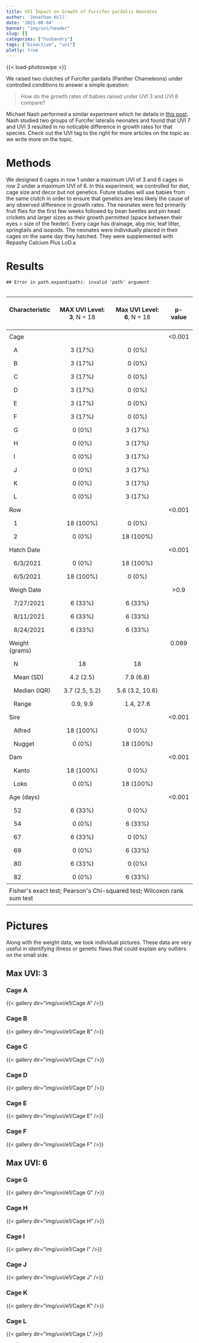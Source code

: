 ```yaml
---
title: UVI Impact on Growth of Furcifer pardalis Neonates
author: 'Jonathan Hill'
date: '2021-08-04'
banner: "img/uvi/header"
slug: []
categories: ["husbandry"]
tags: ["bioactive", "uvi"]
plotly: true
---
```




{{< load-photoswipe >}}

We raised two clutches of Furcifer pardalis (Panther Chameleons) under controlled conditions to answer a simple question: 

> How do the growth rates of babies raised under UVI 3 and UVI 6 compare?

Michael Nash performed a similar experiment which he details in [this post](https://www.facebook.com/groups/520808048049695/posts/2269545149842634). Nash studied two groups of Furcifer lateralis neonates and found that UVI 7 and UVI 3 resulted in no noticable difference in growth rates for that species. Check out the UVI tag to the right for more articles on the topic as we write more on the topic.

# Methods

We designed 6 cages in row 1 under a maximum UVI of 3 and 6 cages in row 2 under a maximum UVI of 6. In this experiment, we controlled for diet, cage size and decor but not genetics. Future studies will use babies from the same clutch in order to ensure that genetics are less likely the cause of any observed difference in growth rates. The neonates were fed primarily fruit flies for the first few weeks followed by bean beetles and pin head crickets and larger sizes as their growth permitted (space between their eyes > size of the feeder). Every cage has drainage, abg mix, leaf litter, springtails and isopods. The neonates were individually placed in their cages on the same day they hatched. They were supplemented with Repashy Calcium Plus LoD.a

# Results


```
## Error in path.expand(path): invalid 'path' argument
```

<!--htmlpreserve-->



<!--html_preserve--><table class="huxtable" style="border-collapse: collapse; border: 0px; margin-bottom: 2em; margin-top: 2em; ; margin-left: auto; margin-right: auto;  " id="tab:unnamed-chunk-2">
<col><col><col><col><tr>
<td style="vertical-align: top; text-align: left; white-space: normal; border-style: solid solid solid solid; border-width: 0pt 0pt 0.4pt 0pt;    padding: 6pt 6pt 6pt 6pt; font-weight: normal;"><p><strong>Characteristic</strong></p>
</td><td style="vertical-align: top; text-align: center; white-space: normal; border-style: solid solid solid solid; border-width: 0pt 0pt 0.4pt 0pt;    padding: 6pt 6pt 6pt 6pt; font-weight: normal;"><p><strong>MAX UVI Level: 3</strong>, N = 18</p>
</td><td style="vertical-align: top; text-align: center; white-space: normal; border-style: solid solid solid solid; border-width: 0pt 0pt 0.4pt 0pt;    padding: 6pt 6pt 6pt 6pt; font-weight: normal;"><p><strong>Max UVI Level: 6</strong>, N = 18</p>
</td><td style="vertical-align: top; text-align: center; white-space: normal; border-style: solid solid solid solid; border-width: 0pt 0pt 0.4pt 0pt;    padding: 6pt 6pt 6pt 6pt; font-weight: normal;"><p><strong>p-value</strong></p>
</td></tr>
<tr>
<td style="vertical-align: top; text-align: left; white-space: normal; border-style: solid solid solid solid; border-width: 0.4pt 0pt 0pt 0pt;    padding: 6pt 6pt 6pt 6pt; font-weight: normal;">Cage</td><td style="vertical-align: top; text-align: center; white-space: normal; border-style: solid solid solid solid; border-width: 0.4pt 0pt 0pt 0pt;    padding: 6pt 6pt 6pt 6pt; font-weight: normal;"></td><td style="vertical-align: top; text-align: center; white-space: normal; border-style: solid solid solid solid; border-width: 0.4pt 0pt 0pt 0pt;    padding: 6pt 6pt 6pt 6pt; font-weight: normal;"></td><td style="vertical-align: top; text-align: center; white-space: normal; border-style: solid solid solid solid; border-width: 0.4pt 0pt 0pt 0pt;    padding: 6pt 6pt 6pt 6pt; font-weight: normal;">&lt;0.001</td></tr>
<tr>
<td style="vertical-align: top; text-align: left; white-space: normal; padding: 6pt 6pt 6pt 15pt; font-weight: normal;">A</td><td style="vertical-align: top; text-align: center; white-space: normal; padding: 6pt 6pt 6pt 6pt; font-weight: normal;">3 (17%)</td><td style="vertical-align: top; text-align: center; white-space: normal; padding: 6pt 6pt 6pt 6pt; font-weight: normal;">0 (0%)</td><td style="vertical-align: top; text-align: center; white-space: normal; padding: 6pt 6pt 6pt 6pt; font-weight: normal;"></td></tr>
<tr>
<td style="vertical-align: top; text-align: left; white-space: normal; padding: 6pt 6pt 6pt 15pt; font-weight: normal;">B</td><td style="vertical-align: top; text-align: center; white-space: normal; padding: 6pt 6pt 6pt 6pt; font-weight: normal;">3 (17%)</td><td style="vertical-align: top; text-align: center; white-space: normal; padding: 6pt 6pt 6pt 6pt; font-weight: normal;">0 (0%)</td><td style="vertical-align: top; text-align: center; white-space: normal; padding: 6pt 6pt 6pt 6pt; font-weight: normal;"></td></tr>
<tr>
<td style="vertical-align: top; text-align: left; white-space: normal; padding: 6pt 6pt 6pt 15pt; font-weight: normal;">C</td><td style="vertical-align: top; text-align: center; white-space: normal; padding: 6pt 6pt 6pt 6pt; font-weight: normal;">3 (17%)</td><td style="vertical-align: top; text-align: center; white-space: normal; padding: 6pt 6pt 6pt 6pt; font-weight: normal;">0 (0%)</td><td style="vertical-align: top; text-align: center; white-space: normal; padding: 6pt 6pt 6pt 6pt; font-weight: normal;"></td></tr>
<tr>
<td style="vertical-align: top; text-align: left; white-space: normal; padding: 6pt 6pt 6pt 15pt; font-weight: normal;">D</td><td style="vertical-align: top; text-align: center; white-space: normal; padding: 6pt 6pt 6pt 6pt; font-weight: normal;">3 (17%)</td><td style="vertical-align: top; text-align: center; white-space: normal; padding: 6pt 6pt 6pt 6pt; font-weight: normal;">0 (0%)</td><td style="vertical-align: top; text-align: center; white-space: normal; padding: 6pt 6pt 6pt 6pt; font-weight: normal;"></td></tr>
<tr>
<td style="vertical-align: top; text-align: left; white-space: normal; padding: 6pt 6pt 6pt 15pt; font-weight: normal;">E</td><td style="vertical-align: top; text-align: center; white-space: normal; padding: 6pt 6pt 6pt 6pt; font-weight: normal;">3 (17%)</td><td style="vertical-align: top; text-align: center; white-space: normal; padding: 6pt 6pt 6pt 6pt; font-weight: normal;">0 (0%)</td><td style="vertical-align: top; text-align: center; white-space: normal; padding: 6pt 6pt 6pt 6pt; font-weight: normal;"></td></tr>
<tr>
<td style="vertical-align: top; text-align: left; white-space: normal; padding: 6pt 6pt 6pt 15pt; font-weight: normal;">F</td><td style="vertical-align: top; text-align: center; white-space: normal; padding: 6pt 6pt 6pt 6pt; font-weight: normal;">3 (17%)</td><td style="vertical-align: top; text-align: center; white-space: normal; padding: 6pt 6pt 6pt 6pt; font-weight: normal;">0 (0%)</td><td style="vertical-align: top; text-align: center; white-space: normal; padding: 6pt 6pt 6pt 6pt; font-weight: normal;"></td></tr>
<tr>
<td style="vertical-align: top; text-align: left; white-space: normal; padding: 6pt 6pt 6pt 15pt; font-weight: normal;">G</td><td style="vertical-align: top; text-align: center; white-space: normal; padding: 6pt 6pt 6pt 6pt; font-weight: normal;">0 (0%)</td><td style="vertical-align: top; text-align: center; white-space: normal; padding: 6pt 6pt 6pt 6pt; font-weight: normal;">3 (17%)</td><td style="vertical-align: top; text-align: center; white-space: normal; padding: 6pt 6pt 6pt 6pt; font-weight: normal;"></td></tr>
<tr>
<td style="vertical-align: top; text-align: left; white-space: normal; padding: 6pt 6pt 6pt 15pt; font-weight: normal;">H</td><td style="vertical-align: top; text-align: center; white-space: normal; padding: 6pt 6pt 6pt 6pt; font-weight: normal;">0 (0%)</td><td style="vertical-align: top; text-align: center; white-space: normal; padding: 6pt 6pt 6pt 6pt; font-weight: normal;">3 (17%)</td><td style="vertical-align: top; text-align: center; white-space: normal; padding: 6pt 6pt 6pt 6pt; font-weight: normal;"></td></tr>
<tr>
<td style="vertical-align: top; text-align: left; white-space: normal; padding: 6pt 6pt 6pt 15pt; font-weight: normal;">I</td><td style="vertical-align: top; text-align: center; white-space: normal; padding: 6pt 6pt 6pt 6pt; font-weight: normal;">0 (0%)</td><td style="vertical-align: top; text-align: center; white-space: normal; padding: 6pt 6pt 6pt 6pt; font-weight: normal;">3 (17%)</td><td style="vertical-align: top; text-align: center; white-space: normal; padding: 6pt 6pt 6pt 6pt; font-weight: normal;"></td></tr>
<tr>
<td style="vertical-align: top; text-align: left; white-space: normal; padding: 6pt 6pt 6pt 15pt; font-weight: normal;">J</td><td style="vertical-align: top; text-align: center; white-space: normal; padding: 6pt 6pt 6pt 6pt; font-weight: normal;">0 (0%)</td><td style="vertical-align: top; text-align: center; white-space: normal; padding: 6pt 6pt 6pt 6pt; font-weight: normal;">3 (17%)</td><td style="vertical-align: top; text-align: center; white-space: normal; padding: 6pt 6pt 6pt 6pt; font-weight: normal;"></td></tr>
<tr>
<td style="vertical-align: top; text-align: left; white-space: normal; padding: 6pt 6pt 6pt 15pt; font-weight: normal;">K</td><td style="vertical-align: top; text-align: center; white-space: normal; padding: 6pt 6pt 6pt 6pt; font-weight: normal;">0 (0%)</td><td style="vertical-align: top; text-align: center; white-space: normal; padding: 6pt 6pt 6pt 6pt; font-weight: normal;">3 (17%)</td><td style="vertical-align: top; text-align: center; white-space: normal; padding: 6pt 6pt 6pt 6pt; font-weight: normal;"></td></tr>
<tr>
<td style="vertical-align: top; text-align: left; white-space: normal; padding: 6pt 6pt 6pt 15pt; font-weight: normal;">L</td><td style="vertical-align: top; text-align: center; white-space: normal; padding: 6pt 6pt 6pt 6pt; font-weight: normal;">0 (0%)</td><td style="vertical-align: top; text-align: center; white-space: normal; padding: 6pt 6pt 6pt 6pt; font-weight: normal;">3 (17%)</td><td style="vertical-align: top; text-align: center; white-space: normal; padding: 6pt 6pt 6pt 6pt; font-weight: normal;"></td></tr>
<tr>
<td style="vertical-align: top; text-align: left; white-space: normal; padding: 6pt 6pt 6pt 6pt; font-weight: normal;">Row</td><td style="vertical-align: top; text-align: center; white-space: normal; padding: 6pt 6pt 6pt 6pt; font-weight: normal;"></td><td style="vertical-align: top; text-align: center; white-space: normal; padding: 6pt 6pt 6pt 6pt; font-weight: normal;"></td><td style="vertical-align: top; text-align: center; white-space: normal; padding: 6pt 6pt 6pt 6pt; font-weight: normal;">&lt;0.001</td></tr>
<tr>
<td style="vertical-align: top; text-align: left; white-space: normal; padding: 6pt 6pt 6pt 15pt; font-weight: normal;">1</td><td style="vertical-align: top; text-align: center; white-space: normal; padding: 6pt 6pt 6pt 6pt; font-weight: normal;">18 (100%)</td><td style="vertical-align: top; text-align: center; white-space: normal; padding: 6pt 6pt 6pt 6pt; font-weight: normal;">0 (0%)</td><td style="vertical-align: top; text-align: center; white-space: normal; padding: 6pt 6pt 6pt 6pt; font-weight: normal;"></td></tr>
<tr>
<td style="vertical-align: top; text-align: left; white-space: normal; padding: 6pt 6pt 6pt 15pt; font-weight: normal;">2</td><td style="vertical-align: top; text-align: center; white-space: normal; padding: 6pt 6pt 6pt 6pt; font-weight: normal;">0 (0%)</td><td style="vertical-align: top; text-align: center; white-space: normal; padding: 6pt 6pt 6pt 6pt; font-weight: normal;">18 (100%)</td><td style="vertical-align: top; text-align: center; white-space: normal; padding: 6pt 6pt 6pt 6pt; font-weight: normal;"></td></tr>
<tr>
<td style="vertical-align: top; text-align: left; white-space: normal; padding: 6pt 6pt 6pt 6pt; font-weight: normal;">Hatch Date</td><td style="vertical-align: top; text-align: center; white-space: normal; padding: 6pt 6pt 6pt 6pt; font-weight: normal;"></td><td style="vertical-align: top; text-align: center; white-space: normal; padding: 6pt 6pt 6pt 6pt; font-weight: normal;"></td><td style="vertical-align: top; text-align: center; white-space: normal; padding: 6pt 6pt 6pt 6pt; font-weight: normal;">&lt;0.001</td></tr>
<tr>
<td style="vertical-align: top; text-align: left; white-space: normal; padding: 6pt 6pt 6pt 15pt; font-weight: normal;">6/3/2021</td><td style="vertical-align: top; text-align: center; white-space: normal; padding: 6pt 6pt 6pt 6pt; font-weight: normal;">0 (0%)</td><td style="vertical-align: top; text-align: center; white-space: normal; padding: 6pt 6pt 6pt 6pt; font-weight: normal;">18 (100%)</td><td style="vertical-align: top; text-align: center; white-space: normal; padding: 6pt 6pt 6pt 6pt; font-weight: normal;"></td></tr>
<tr>
<td style="vertical-align: top; text-align: left; white-space: normal; padding: 6pt 6pt 6pt 15pt; font-weight: normal;">6/5/2021</td><td style="vertical-align: top; text-align: center; white-space: normal; padding: 6pt 6pt 6pt 6pt; font-weight: normal;">18 (100%)</td><td style="vertical-align: top; text-align: center; white-space: normal; padding: 6pt 6pt 6pt 6pt; font-weight: normal;">0 (0%)</td><td style="vertical-align: top; text-align: center; white-space: normal; padding: 6pt 6pt 6pt 6pt; font-weight: normal;"></td></tr>
<tr>
<td style="vertical-align: top; text-align: left; white-space: normal; padding: 6pt 6pt 6pt 6pt; font-weight: normal;">Weigh Date</td><td style="vertical-align: top; text-align: center; white-space: normal; padding: 6pt 6pt 6pt 6pt; font-weight: normal;"></td><td style="vertical-align: top; text-align: center; white-space: normal; padding: 6pt 6pt 6pt 6pt; font-weight: normal;"></td><td style="vertical-align: top; text-align: center; white-space: normal; padding: 6pt 6pt 6pt 6pt; font-weight: normal;">&gt;0.9</td></tr>
<tr>
<td style="vertical-align: top; text-align: left; white-space: normal; padding: 6pt 6pt 6pt 15pt; font-weight: normal;">7/27/2021</td><td style="vertical-align: top; text-align: center; white-space: normal; padding: 6pt 6pt 6pt 6pt; font-weight: normal;">6 (33%)</td><td style="vertical-align: top; text-align: center; white-space: normal; padding: 6pt 6pt 6pt 6pt; font-weight: normal;">6 (33%)</td><td style="vertical-align: top; text-align: center; white-space: normal; padding: 6pt 6pt 6pt 6pt; font-weight: normal;"></td></tr>
<tr>
<td style="vertical-align: top; text-align: left; white-space: normal; padding: 6pt 6pt 6pt 15pt; font-weight: normal;">8/11/2021</td><td style="vertical-align: top; text-align: center; white-space: normal; padding: 6pt 6pt 6pt 6pt; font-weight: normal;">6 (33%)</td><td style="vertical-align: top; text-align: center; white-space: normal; padding: 6pt 6pt 6pt 6pt; font-weight: normal;">6 (33%)</td><td style="vertical-align: top; text-align: center; white-space: normal; padding: 6pt 6pt 6pt 6pt; font-weight: normal;"></td></tr>
<tr>
<td style="vertical-align: top; text-align: left; white-space: normal; padding: 6pt 6pt 6pt 15pt; font-weight: normal;">8/24/2021</td><td style="vertical-align: top; text-align: center; white-space: normal; padding: 6pt 6pt 6pt 6pt; font-weight: normal;">6 (33%)</td><td style="vertical-align: top; text-align: center; white-space: normal; padding: 6pt 6pt 6pt 6pt; font-weight: normal;">6 (33%)</td><td style="vertical-align: top; text-align: center; white-space: normal; padding: 6pt 6pt 6pt 6pt; font-weight: normal;"></td></tr>
<tr>
<td style="vertical-align: top; text-align: left; white-space: normal; padding: 6pt 6pt 6pt 6pt; font-weight: normal;">Weight (grams)</td><td style="vertical-align: top; text-align: center; white-space: normal; padding: 6pt 6pt 6pt 6pt; font-weight: normal;"></td><td style="vertical-align: top; text-align: center; white-space: normal; padding: 6pt 6pt 6pt 6pt; font-weight: normal;"></td><td style="vertical-align: top; text-align: center; white-space: normal; padding: 6pt 6pt 6pt 6pt; font-weight: normal;">0.069</td></tr>
<tr>
<td style="vertical-align: top; text-align: left; white-space: normal; padding: 6pt 6pt 6pt 15pt; font-weight: normal;">N</td><td style="vertical-align: top; text-align: center; white-space: normal; padding: 6pt 6pt 6pt 6pt; font-weight: normal;">18</td><td style="vertical-align: top; text-align: center; white-space: normal; padding: 6pt 6pt 6pt 6pt; font-weight: normal;">18</td><td style="vertical-align: top; text-align: center; white-space: normal; padding: 6pt 6pt 6pt 6pt; font-weight: normal;"></td></tr>
<tr>
<td style="vertical-align: top; text-align: left; white-space: normal; padding: 6pt 6pt 6pt 15pt; font-weight: normal;">Mean (SD)</td><td style="vertical-align: top; text-align: center; white-space: normal; padding: 6pt 6pt 6pt 6pt; font-weight: normal;">4.2 (2.5)</td><td style="vertical-align: top; text-align: center; white-space: normal; padding: 6pt 6pt 6pt 6pt; font-weight: normal;">7.9 (6.8)</td><td style="vertical-align: top; text-align: center; white-space: normal; padding: 6pt 6pt 6pt 6pt; font-weight: normal;"></td></tr>
<tr>
<td style="vertical-align: top; text-align: left; white-space: normal; padding: 6pt 6pt 6pt 15pt; font-weight: normal;">Median (IQR)</td><td style="vertical-align: top; text-align: center; white-space: normal; padding: 6pt 6pt 6pt 6pt; font-weight: normal;">3.7 (2.5, 5.2)</td><td style="vertical-align: top; text-align: center; white-space: normal; padding: 6pt 6pt 6pt 6pt; font-weight: normal;">5.6 (3.2, 10.6)</td><td style="vertical-align: top; text-align: center; white-space: normal; padding: 6pt 6pt 6pt 6pt; font-weight: normal;"></td></tr>
<tr>
<td style="vertical-align: top; text-align: left; white-space: normal; padding: 6pt 6pt 6pt 15pt; font-weight: normal;">Range</td><td style="vertical-align: top; text-align: center; white-space: normal; padding: 6pt 6pt 6pt 6pt; font-weight: normal;">0.9, 9.9</td><td style="vertical-align: top; text-align: center; white-space: normal; padding: 6pt 6pt 6pt 6pt; font-weight: normal;">1.4, 27.6</td><td style="vertical-align: top; text-align: center; white-space: normal; padding: 6pt 6pt 6pt 6pt; font-weight: normal;"></td></tr>
<tr>
<td style="vertical-align: top; text-align: left; white-space: normal; padding: 6pt 6pt 6pt 6pt; font-weight: normal;">Sire</td><td style="vertical-align: top; text-align: center; white-space: normal; padding: 6pt 6pt 6pt 6pt; font-weight: normal;"></td><td style="vertical-align: top; text-align: center; white-space: normal; padding: 6pt 6pt 6pt 6pt; font-weight: normal;"></td><td style="vertical-align: top; text-align: center; white-space: normal; padding: 6pt 6pt 6pt 6pt; font-weight: normal;">&lt;0.001</td></tr>
<tr>
<td style="vertical-align: top; text-align: left; white-space: normal; padding: 6pt 6pt 6pt 15pt; font-weight: normal;">Alfred</td><td style="vertical-align: top; text-align: center; white-space: normal; padding: 6pt 6pt 6pt 6pt; font-weight: normal;">18 (100%)</td><td style="vertical-align: top; text-align: center; white-space: normal; padding: 6pt 6pt 6pt 6pt; font-weight: normal;">0 (0%)</td><td style="vertical-align: top; text-align: center; white-space: normal; padding: 6pt 6pt 6pt 6pt; font-weight: normal;"></td></tr>
<tr>
<td style="vertical-align: top; text-align: left; white-space: normal; padding: 6pt 6pt 6pt 15pt; font-weight: normal;">Nugget</td><td style="vertical-align: top; text-align: center; white-space: normal; padding: 6pt 6pt 6pt 6pt; font-weight: normal;">0 (0%)</td><td style="vertical-align: top; text-align: center; white-space: normal; padding: 6pt 6pt 6pt 6pt; font-weight: normal;">18 (100%)</td><td style="vertical-align: top; text-align: center; white-space: normal; padding: 6pt 6pt 6pt 6pt; font-weight: normal;"></td></tr>
<tr>
<td style="vertical-align: top; text-align: left; white-space: normal; padding: 6pt 6pt 6pt 6pt; font-weight: normal;">Dam</td><td style="vertical-align: top; text-align: center; white-space: normal; padding: 6pt 6pt 6pt 6pt; font-weight: normal;"></td><td style="vertical-align: top; text-align: center; white-space: normal; padding: 6pt 6pt 6pt 6pt; font-weight: normal;"></td><td style="vertical-align: top; text-align: center; white-space: normal; padding: 6pt 6pt 6pt 6pt; font-weight: normal;">&lt;0.001</td></tr>
<tr>
<td style="vertical-align: top; text-align: left; white-space: normal; padding: 6pt 6pt 6pt 15pt; font-weight: normal;">Kanto</td><td style="vertical-align: top; text-align: center; white-space: normal; padding: 6pt 6pt 6pt 6pt; font-weight: normal;">18 (100%)</td><td style="vertical-align: top; text-align: center; white-space: normal; padding: 6pt 6pt 6pt 6pt; font-weight: normal;">0 (0%)</td><td style="vertical-align: top; text-align: center; white-space: normal; padding: 6pt 6pt 6pt 6pt; font-weight: normal;"></td></tr>
<tr>
<td style="vertical-align: top; text-align: left; white-space: normal; padding: 6pt 6pt 6pt 15pt; font-weight: normal;">Loko</td><td style="vertical-align: top; text-align: center; white-space: normal; padding: 6pt 6pt 6pt 6pt; font-weight: normal;">0 (0%)</td><td style="vertical-align: top; text-align: center; white-space: normal; padding: 6pt 6pt 6pt 6pt; font-weight: normal;">18 (100%)</td><td style="vertical-align: top; text-align: center; white-space: normal; padding: 6pt 6pt 6pt 6pt; font-weight: normal;"></td></tr>
<tr>
<td style="vertical-align: top; text-align: left; white-space: normal; padding: 6pt 6pt 6pt 6pt; font-weight: normal;">Age (days)</td><td style="vertical-align: top; text-align: center; white-space: normal; padding: 6pt 6pt 6pt 6pt; font-weight: normal;"></td><td style="vertical-align: top; text-align: center; white-space: normal; padding: 6pt 6pt 6pt 6pt; font-weight: normal;"></td><td style="vertical-align: top; text-align: center; white-space: normal; padding: 6pt 6pt 6pt 6pt; font-weight: normal;">&lt;0.001</td></tr>
<tr>
<td style="vertical-align: top; text-align: left; white-space: normal; padding: 6pt 6pt 6pt 15pt; font-weight: normal;">52</td><td style="vertical-align: top; text-align: center; white-space: normal; padding: 6pt 6pt 6pt 6pt; font-weight: normal;">6 (33%)</td><td style="vertical-align: top; text-align: center; white-space: normal; padding: 6pt 6pt 6pt 6pt; font-weight: normal;">0 (0%)</td><td style="vertical-align: top; text-align: center; white-space: normal; padding: 6pt 6pt 6pt 6pt; font-weight: normal;"></td></tr>
<tr>
<td style="vertical-align: top; text-align: left; white-space: normal; padding: 6pt 6pt 6pt 15pt; font-weight: normal;">54</td><td style="vertical-align: top; text-align: center; white-space: normal; padding: 6pt 6pt 6pt 6pt; font-weight: normal;">0 (0%)</td><td style="vertical-align: top; text-align: center; white-space: normal; padding: 6pt 6pt 6pt 6pt; font-weight: normal;">6 (33%)</td><td style="vertical-align: top; text-align: center; white-space: normal; padding: 6pt 6pt 6pt 6pt; font-weight: normal;"></td></tr>
<tr>
<td style="vertical-align: top; text-align: left; white-space: normal; padding: 6pt 6pt 6pt 15pt; font-weight: normal;">67</td><td style="vertical-align: top; text-align: center; white-space: normal; padding: 6pt 6pt 6pt 6pt; font-weight: normal;">6 (33%)</td><td style="vertical-align: top; text-align: center; white-space: normal; padding: 6pt 6pt 6pt 6pt; font-weight: normal;">0 (0%)</td><td style="vertical-align: top; text-align: center; white-space: normal; padding: 6pt 6pt 6pt 6pt; font-weight: normal;"></td></tr>
<tr>
<td style="vertical-align: top; text-align: left; white-space: normal; padding: 6pt 6pt 6pt 15pt; font-weight: normal;">69</td><td style="vertical-align: top; text-align: center; white-space: normal; padding: 6pt 6pt 6pt 6pt; font-weight: normal;">0 (0%)</td><td style="vertical-align: top; text-align: center; white-space: normal; padding: 6pt 6pt 6pt 6pt; font-weight: normal;">6 (33%)</td><td style="vertical-align: top; text-align: center; white-space: normal; padding: 6pt 6pt 6pt 6pt; font-weight: normal;"></td></tr>
<tr>
<td style="vertical-align: top; text-align: left; white-space: normal; padding: 6pt 6pt 6pt 15pt; font-weight: normal;">80</td><td style="vertical-align: top; text-align: center; white-space: normal; padding: 6pt 6pt 6pt 6pt; font-weight: normal;">6 (33%)</td><td style="vertical-align: top; text-align: center; white-space: normal; padding: 6pt 6pt 6pt 6pt; font-weight: normal;">0 (0%)</td><td style="vertical-align: top; text-align: center; white-space: normal; padding: 6pt 6pt 6pt 6pt; font-weight: normal;"></td></tr>
<tr>
<td style="vertical-align: top; text-align: left; white-space: normal; border-style: solid solid solid solid; border-width: 0pt 0pt 0.8pt 0pt;    padding: 6pt 6pt 6pt 15pt; font-weight: normal;">82</td><td style="vertical-align: top; text-align: center; white-space: normal; border-style: solid solid solid solid; border-width: 0pt 0pt 0.8pt 0pt;    padding: 6pt 6pt 6pt 6pt; font-weight: normal;">0 (0%)</td><td style="vertical-align: top; text-align: center; white-space: normal; border-style: solid solid solid solid; border-width: 0pt 0pt 0.8pt 0pt;    padding: 6pt 6pt 6pt 6pt; font-weight: normal;">6 (33%)</td><td style="vertical-align: top; text-align: center; white-space: normal; border-style: solid solid solid solid; border-width: 0pt 0pt 0.8pt 0pt;    padding: 6pt 6pt 6pt 6pt; font-weight: normal;"></td></tr>
<tr>
<td colspan="4" style="vertical-align: top; text-align: left; white-space: normal; border-style: solid solid solid solid; border-width: 0.8pt 0pt 0pt 0pt;    padding: 6pt 6pt 6pt 6pt; font-weight: normal;">Fisher's exact test; Pearson's Chi-squared test; Wilcoxon rank sum test</td></tr>
</table>
<!--/html_preserve-->



# Pictures

Along with the weight data, we took individual pictures. These data are very useful in identifying illness or genetic flaws that could explain any outliers on the small side.

## Max UVI: 3

### Cage A

{{< gallery dir="img/uvi/e1/Cage A" />}}

### Cage B

{{< gallery dir="img/uvi/e1/Cage B" />}}

### Cage C

{{< gallery dir="img/uvi/e1/Cage C" />}}

### Cage D

{{< gallery dir="img/uvi/e1/Cage D" />}}

### Cage E

{{< gallery dir="img/uvi/e1/Cage E" />}}

### Cage F

{{< gallery dir="img/uvi/e1/Cage F" />}}

## Max UVI: 6

### Cage G

{{< gallery dir="img/uvi/e1/Cage G" />}}

### Cage H

{{< gallery dir="img/uvi/e1/Cage H" />}}

### Cage I

{{< gallery dir="img/uvi/e1/Cage I" />}}

### Cage J

{{< gallery dir="img/uvi/e1/Cage J" />}}

### Cage K

{{< gallery dir="img/uvi/e1/Cage K" />}}

### Cage L

{{< gallery dir="img/uvi/e1/Cage L" />}}






